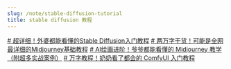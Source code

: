 ```yaml
---
slug: /note/stable-diffusion-tutorial
title: stable diffusion 教程
---
```

[# 超详细！外婆都能看懂的Stable Diffusion入门教程](https://www.uisdc.com/stable-diffusion-3)
[# 两万字干货！可能是全网最详细的Midjourney基础教程](https://www.uisdc.com/midjourney-7)
[# AI绘画进阶！爷爷都能看懂的 Midjourney 教学（附超多实战案例）](https://www.uisdc.com/midjourney-6)
[# 万字教程！奶奶看了都会的 ComfyUI 入门教程](https://www.uisdc.com/comfyui-3)
